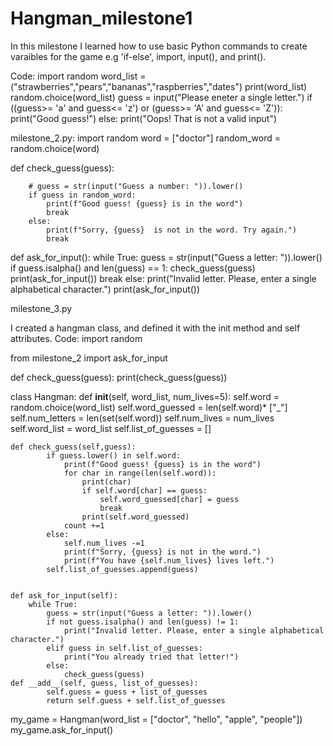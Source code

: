 # Hangman_milestone1
In this milestone I learned how to use basic Python commands to create varaibles for the game e.g 'if-else', import, input(), and print().

Code:
import random 
word_list = ("strawberries","pears","bananas","raspberries","dates")
print(word_list)
random.choice(word_list)
guess = input("Please eneter a single letter.")
if ((guess>= 'a' and guess<= 'z') or (guess>= 'A' and guess<= 'Z')):
    print("Good guess!")
else:
    print("Oops! That is not a valid input")

milestone_2.py: 
import random 
word = ["doctor"]
random_word = random.choice(word)


def check_guess(guess):
    
        # guess = str(input("Guess a number: ")).lower()
        if guess in random_word: 
            print(f"Good guess! {guess} is in the word")
            break
        else:
            print(f"Sorry, {guess}  is not in the word. Try again.")
            break
def ask_for_input():
    while True:
        guess = str(input("Guess a letter: ")).lower()
        if guess.isalpha() and len(guess) == 1:
            check_guess(guess)
            print(ask_for_input())
            break
        else:
            print("Invalid letter. Please, enter a single alphabetical character.")
print(ask_for_input()) 

milestone_3.py

I created a hangman class, and defined it with the init method and self attributes.
Code:
import random

from milestone_2 import ask_for_input


def check_guess(guess):
    print(check_guess(guess))

class Hangman:
    def __init__(self, word_list, num_lives=5):
        self.word = random.choice(word_list)
        self.word_guessed = len(self.word)* ["_"]
        self.num_letters = len(set(self.word))
        self.num_lives = num_lives
        self.word_list  = word_list
        self.list_of_guesses = []
    
    def check_guess(self,guess):
            if guess.lower() in self.word: 
                print(f"Good guess! {guess} is in the word")
                for char in range(len(self.word)):
                    print(char)
                    if self.word[char] == guess:
                        self.word_guessed[char] = guess
                        break
                    print(self.word_guessed)
                count +=1
            else:
                self.num_lives -=1
                print(f"Sorry, {guess} is not in the word.")
                print(f"You have {self.num_lives} lives left.") 
            self.list_of_guesses.append(guess)
                
                
    def ask_for_input(self):
        while True:
            guess = str(input("Guess a letter: ")).lower()
            if not guess.isalpha() and len(guess) != 1:
                print("Invalid letter. Please, enter a single alphabetical character.")
            elif guess in self.list_of_guesses:
                print("You already tried that letter!")
            else:
                check_guess(guess)
    def __add__(self, guess, list_of_guesses):
            self.guess = guess + list_of_guesses
            return self.guess + self.list_of_guesses

my_game = Hangman(word_list = ["doctor", "hello", "apple", "people"])
my_game.ask_for_input()